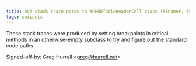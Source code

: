 ```yaml
---
title: Add stack trace notes to WOHUDTableHeaderCell class (REnamer, 68eb428)
tags: snippets
---
```


These stack traces were produced by setting breakpoints in critical methods in an otherwise-empty subclass to try and figure out the standard code paths.

Signed-off-by: Greg Hurrell &lt;greg@hurrell.net&gt;

